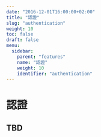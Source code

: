 ```yaml
---
date: "2016-12-01T16:00:00+02:00"
title: "認證"
slug: "authentication"
weight: 10
toc: false
draft: false
menu:
  sidebar:
    parent: "features"
    name: "認證"
    weight: 10
    identifier: "authentication"
---
```


# 認證

## TBD
